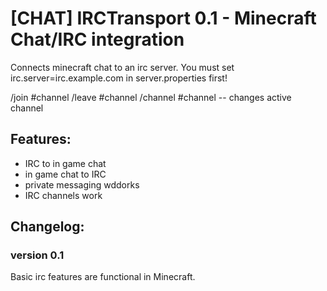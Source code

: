 [CHAT] IRCTransport 0.1 - Minecraft Chat/IRC integration
=============================================================

Connects minecraft chat to an irc server.
You must set irc.server=irc.example.com in server.properties first!

   /join #channel
   /leave #channel
   /channel #channel -- changes active channel


Features:
---------
  * IRC to in game chat
  * in game chat to IRC
  * private messaging wddorks
  * IRC channels work

Changelog:
----------
### version 0.1
Basic irc features are functional in Minecraft.
